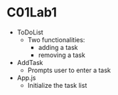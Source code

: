 # C01Lab1
- ToDoList
    - Two functionalities:
        - adding a task
        - removing a task
- AddTask
    - Prompts user to enter a task
- App.js
    - Initialize the task list